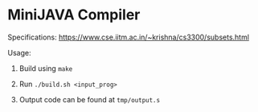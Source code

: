 # MiniJAVA Compiler

Specifications: https://www.cse.iitm.ac.in/~krishna/cs3300/subsets.html 

Usage: 

1. Build using ```make```

2. Run ```./build.sh <input_prog>```

3. Output code can be found at ```tmp/output.s```